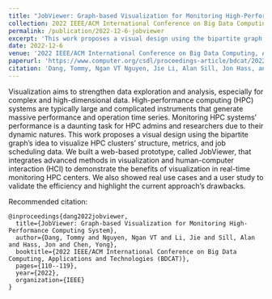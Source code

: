 ```yaml
---
title: "JobViewer: Graph-based Visualization for Monitoring High-Performance Computing System"
collection: 2022 IEEE/ACM International Conference on Big Data Computing, Applications and Technologies (BDCAT)
permalink: /publication/2022-12-6-jobviewer
excerpt: 'This work proposes a visual design using the bipartite graph’s idea to visualize HPC clusters’ structure, metrics, and job scheduling data. We built a web-based prototype, called JobViewer, that integrates advanced methods in visualization and human-computer interaction (HCI) to demonstrate the benefits of visualization in real-time monitoring HPC centers. We also showed real use cases and a user study to validate the efficiency and highlight the current approach’s drawbacks.'
date: 2022-12-6
venue: '2022 IEEE/ACM International Conference on Big Data Computing, Applications and Technologies (BDCAT)'
paperurl: 'https://www.computer.org/csdl/proceedings-article/bdcat/2022/609000a110/1Lu4ebbMzK0'
citation: 'Dang, Tommy, Ngan VT Nguyen, Jie Li, Alan Sill, Jon Hass, and Yong Chen. "JobViewer: Graph-based Visualization for Monitoring High-Performance Computing System." In 2022 IEEE/ACM International Conference on Big Data Computing, Applications and Technologies (BDCAT), pp. 110-119. IEEE, 2022.'
---
```

Visualization aims to strengthen data exploration and analysis, especially for complex and high-dimensional data. High-performance computing (HPC) systems are typically large and complicated instruments that generate massive performance and operation time series. Monitoring HPC systems’ performance is a daunting task for HPC admins and researchers due to their dynamic natures. This work proposes a visual design using the bipartite graph’s idea to visualize HPC clusters’ structure, metrics, and job scheduling data. We built a web-based prototype, called JobViewer, that integrates advanced methods in visualization and human-computer interaction (HCI) to demonstrate the benefits of visualization in real-time monitoring HPC centers. We also showed real use cases and a user study to validate the efficiency and highlight the current approach’s drawbacks.

Recommended citation: 

```
@inproceedings{dang2022jobviewer,
  title={JobViewer: Graph-based Visualization for Monitoring High-Performance Computing System},
  author={Dang, Tommy and Nguyen, Ngan VT and Li, Jie and Sill, Alan and Hass, Jon and Chen, Yong},
  booktitle={2022 IEEE/ACM International Conference on Big Data Computing, Applications and Technologies (BDCAT)},
  pages={110--119},
  year={2022},
  organization={IEEE}
}
```